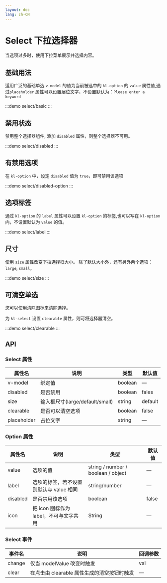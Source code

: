```yaml
---
layout: doc
lang: zh-CN
---
```


# Select 下拉选择器

当选项过多时，使用下拉菜单展示并选择内容。

## 基础用法

适用广泛的基础单选 `v-model` 的值为当前被选中的 `kl-option` 的 `value` 属性值,通过`placeholder`
属性可以设置展位文字，不设置默认为：`Please enter a keyword`

:::demo
select/basic
:::

## 禁用状态

禁用整个选择器组件, 添加 `disabled` 属性，则整个选择器不可用。

:::demo
select/disabled
:::

## 有禁用选项

在 `kl-option` 中，设定 `disabled` 值为 `true`，即可禁用该选项

:::demo
select/disabled-option
:::

## 选项标签

通过 `kl-option` 的 `label` 属性可以设置 `kl-option` 的标签,也可以写在 `kl-option` 内，不设置默认为 `value` 的值。

:::demo
select/label
:::

## 尺寸

使用 `size` 属性改变下拉选择框大小。 除了默认大小外，还有另外两个选项： `large`, `small`。

:::demo
select/size
:::

## 可清空单选

您可以使用清除图标来清除选择。

为 `kl-select` 设置 `clearable` 属性，则可将选择器清空。

:::demo
select/clearable
:::

## API

### Select 属性

| 属性名      | 说明                            | 类型    | 默认值  |
| ----------- | ------------------------------- | ------- | ------- |
| v-model     | 绑定值                          | boolean | —       |
| disabled    | 是否禁用                        | boolean | fales   |
| size        | 输入框尺寸(large/default/small) | string  | default |
| clearable   | 是否可以清空选项                | boolean | false   |
| placeholder | 占位文字                        | string  | —       |

### Option 属性

| 属性名   | 说明                                    | 类型                               | 默认值 |
| -------- | --------------------------------------- | ---------------------------------- | ------ |
| value    | 选项的值                                | string / number / boolean / object | —      |
| label    | 选项的标签，若不设置则默认与 value 相同 | string/number                      | —      |
| disabled | 是否禁用该选项                          | boolean                            | false  |
| icon     | 把 icon 图标作为 label，不可与文字共用  | String                             | —      |

### Select 事件

| 事件名 | 说明                                        | 回调参数 |
| ------ | ------------------------------------------- | -------- |
| change | 仅当 modelValue 改变时触发                  | val      |
| clear  | 在点击由 clearable 属性生成的清空按钮时触发 | —        |

